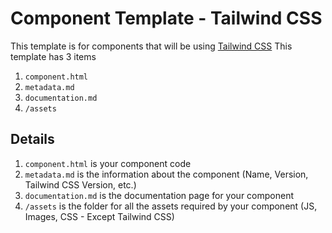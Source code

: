# Component Template - Tailwind CSS
This template is for components that will be using [Tailwind CSS](https://tailwindcss.com/)
This template has 3 items
1. `component.html`
2. `metadata.md`
3. `documentation.md`
4. `/assets`

## Details
1. `component.html` is your component code
2. `metadata.md` is the information about the component (Name, Version, Tailwind CSS Version, etc.)
3. `documentation.md` is the documentation page for your component
4. `/assets` is the folder for all the assets required by your component (JS, Images, CSS - Except Tailwind CSS)
